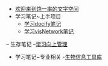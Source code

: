 - [欢迎来到饶一率的文字空间]()
- 学习笔记~上手项目
    - [学习docify笔记](study_note/学习docify笔记.md)
    - [学习visNetwork笔记](study_note/学习visNetwork笔记.md)

– 生存笔记
    –[学习向上管理](suvive_note/学习向上管理.md)

- 学习笔记~专业相关
    -[生物信息工具库](study_note/生物信息工具库.md)